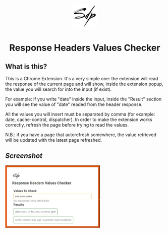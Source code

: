 <br />
<div align="center">
  <a href="https://github.com/simone-di-paolo">
    <img src="./images/logo-sdp.png" alt="Logo" width="80" height="80">
  </a>
</div>

<div align="center">
    <!--<img src="https://raw.githubusercontent.com/SimGus/chrome-addon-v3-starter/master/logo/logo-128.png"/>-->
    <h1>Response Headers Values Checker</h1>
</div>

## What is this?
This is a Chrome Extension. It's a very simple one: the extension will read the response of the current page and will show,
inside the extension popup, the value you will search for into the input (if exist).

For example: if you write "date" inside the input, inside the "Result" section you will see the value of "date"
readed from the header response.

All the values you will insert must be separated by comma (for example: date, cache-control, dispatcher).
In order to make the extension works correctly, refresh the page before trying to read the values.

N.B.: if you have a page that autorefresh somewhere, the value retrieved will be updated with the latest page refreshed.

## <i align="center">Screenshot</i>

<img src="images/screen.jpg" width="300px">
